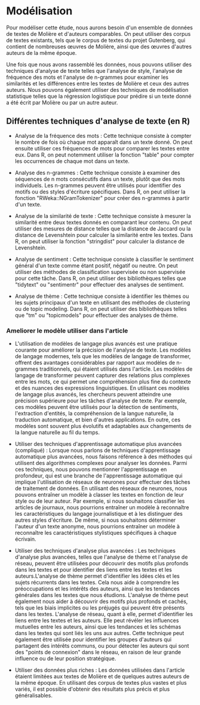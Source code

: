 # Modélisation

Pour modéliser cette étude, nous aurons besoin d'un ensemble de données de
textes de Molière et d'auteurs comparables. On peut utiliser des corpus de
textes existants, tels que le corpus de textes du projet Gutenberg, qui contient
de nombreuses œuvres de Molière, ainsi que des œuvres d'autres auteurs de la
même époque.

Une fois que nous avons rassemblé les données, nous pouvons utiliser des
techniques d'analyse de texte telles que l'analyse de style, l'analyse de
fréquence des mots et l'analyse de n-grammes pour examiner les similarités et
les différences entre les textes de Molière et ceux des autres auteurs. Nous
pouvons également utiliser des techniques de modélisation statistique telles que
la régression logistique pour prédire si un texte donné a été écrit par Molière
ou par un autre auteur.

## Différentes techniques d'analyse de texte (en R)

- Analyse de la fréquence des mots : Cette technique consiste à compter le nombre
de fois où chaque mot apparaît dans un texte donné. On peut ensuite utiliser ces
fréquences de mots pour comparer les textes entre eux. Dans R, on peut notemment
utiliser la fonction "table" pour compter les occurrences de chaque mot dans un
texte.

- Analyse des n-grammes : Cette technique consiste à examiner des séquences de n
mots consécutifs dans un texte, plutôt que des mots individuels. Les n-grammes
peuvent être utilisés pour identifier des motifs ou des styles d'écriture
spécifiques. Dans R, on peut utiliser la fonction "RWeka::NGramTokenizer" pour
créer des n-grammes à partir d'un texte.

- Analyse de la similarité de texte : Cette technique consiste à mesurer la
similarité entre deux textes donnés en comparant leur contenu. On peut utiliser
des mesures de distance telles que la distance de Jaccard ou la distance de
Levenshtein pour calculer la similarité entre les textes. Dans R, on peut
utiliser la fonction "stringdist" pour calculer la distance de Levenshtein.

- Analyse de sentiment : Cette technique consiste à classifier le sentiment
général d'un texte comme étant positif, négatif ou neutre. On peut utiliser des
méthodes de classification supervisée ou non supervisée pour cette tâche.  Dans
R, on peut utiliser des bibliothèques telles que "tidytext" ou "sentimentr" pour
effectuer des analyses de sentiment.

- Analyse de thème : Cette technique consiste à identifier les thèmes ou les
sujets principaux d'un texte en utilisant des méthodes de clustering ou de topic
modeling. Dans R, on peut utiliser des bibliothèques telles que "tm" ou
"topicmodels" pour effectuer des analyses de thème.

### Ameliorer le modèle utiliser dans l'article

- L'utilisation de modèles de langage plus avancés est une pratique courante
pour améliorer la précision de l'analyse de texte. Les modèles de langage
modernes, tels que les modèles de langage de transformer, offrent des avantages
considérables par rapport aux modèles de n-grammes traditionnels, qui étaient
utilisés dans l'article. Les modèles de langage de transformer peuvent capturer
des relations plus complexes entre les mots, ce qui permet une compréhension
plus fine du contexte et des nuances des expressions linguistiques.  En
utilisant ces modèles de langage plus avancés, les chercheurs peuvent atteindre
une précision supérieure pour les tâches d'analyse de texte. Par exemple, ces
modèles peuvent être utilisés pour la détection de sentiments, l'extraction
d'entités, la compréhension de la langue naturelle, la traduction automatique,
et bien d'autres applications. En outre, ces modèles sont souvent plus évolutifs
et adaptables aux changements de la langue naturelle au fil du temps.

- Utiliser des techniques d'apprentissage automatique plus avancées (compliqué)
: Lorsque nous parlons de techniques d'apprentissage automatique plus avancées,
nous faisons référence à des méthodes qui utilisent des algorithmes complexes
pour analyser les données. Parmi ces techniques, nous pouvons mentionner
l'apprentissage en profondeur, qui est une branche de l'apprentissage
automatique qui implique l'utilisation de réseaux de neurones pour effectuer des
tâches de traitement de données.  En utilisant des réseaux de neurones, nous
pouvons entraîner un modèle à classer les textes en fonction de leur style ou de
leur auteur. Par exemple, si nous souhaitons classifier les articles de
journaux, nous pourrions entraîner un modèle à reconnaître les caractéristiques
du langage journalistique et à les distinguer des autres styles d'écriture. De
même, si nous souhaitons déterminer l'auteur d'un texte anonyme, nous pourrions
entraîner un modèle à reconnaître les caractéristiques stylistiques spécifiques
à chaque écrivain.

- Utiliser des techniques d'analyse plus avancées : Les techniques d'analyse
plus avancées, telles que l'analyse de thème et l'analyse de réseau, peuvent
être utilisées pour découvrir des motifs plus profonds dans les textes et pour
identifier des liens entre les textes et les auteurs.L'analyse de thème permet
d'identifier les idées clés et les sujets récurrents dans les textes. Cela nous
aide à comprendre les préoccupations et les intérêts des auteurs, ainsi que les
tendances générales dans les textes que nous étudions. L'analyse de thème peut
également nous aider à découvrir des motifs plus profonds et cachés, tels que
les biais implicites ou les préjugés qui peuvent être présents dans les textes.
L'analyse de réseau, quant à elle, permet d'identifier les liens entre les
textes et les auteurs. Elle peut révéler les influences mutuelles entre les
auteurs, ainsi que les tendances et les schémas dans les textes qui sont liés
les uns aux autres. Cette technique peut également être utilisée pour identifier
les groupes d'auteurs qui partagent des intérêts communs, ou pour détecter les
auteurs qui sont des "points de connexion" dans le réseau, en raison de leur
grande influence ou de leur position stratégique.

- Utiliser des données plus riches : Les données utilisées dans l'article
étaient limitées aux textes de Molière et de quelques autres auteurs de la même
époque.  En utilisant des corpus de textes plus vastes et plus variés, il est
possible d'obtenir des résultats plus précis et plus généralisables.
